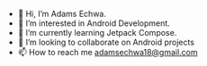 - 👋 Hi, I’m Adams Echwa.
- 👀 I’m interested in Android Development.
- 🌱 I’m currently learning Jetpack Compose.
- 💞️ I’m looking to collaborate on Android projects
- 📫 How to reach me adamsechwa18@gmail.com 

<!---
Adams4259/Adams4259 is a ✨ special ✨ repository because its `README.md` (this file) appears on your GitHub profile.
You can click the Preview link to take a look at your changes.
--->
